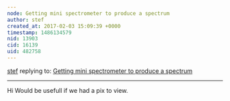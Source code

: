 ```yaml
---
node: Getting mini spectrometer to produce a spectrum
author: stef
created_at: 2017-02-03 15:09:39 +0000
timestamp: 1486134579
nid: 13903
cid: 16139
uid: 482758
---
```




[stef](../profile/stef) replying to: [Getting mini spectrometer to produce a spectrum](../notes/rcmjh/02-03-2017/getting-mini-spectrometer-to-produce-a-spectrum)

----
Hi Would be usefull if we had a pix to view.